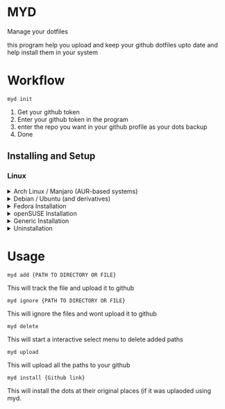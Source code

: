 # MYD
Manage your dotfiles

this program help you upload and keep your github dotfiles upto date and help install them in your system

# Workflow
```
myd init
```
1. Get your github token
2. Enter your github token in the program
3. enter the repo you want in your github profile as your dots backup
4. Done

## Installing and Setup

### Linux
<details>
<summary>Arch Linux / Manjaro (AUR-based systems)</summary>

Using Yay

```
yay -Sy myd
```

or using Paru:

```
paru -Sy myd
```

Or, to manually clone and install:

```bash
git clone https://aur.archlinux.org/myd.git
cd myd
makepkg -si
```
</details>

<details>
<summary> Debian / Ubuntu (and derivatives) </summary>

```bash
sudo apt update
curl -Lo myd https://github.com/Wraient/myd/releases/latest/download/myd
chmod +x myd
sudo mv myd /usr/local/bin/
myd
```
</details>

<details>
<summary>Fedora Installation</summary>

```bash
sudo dnf update
curl -Lo myd https://github.com/Wraient/myd/releases/latest/download/myd
chmod +x myd
sudo mv myd /usr/local/bin/
myd
```
</details>

<details>
<summary>openSUSE Installation</summary>

```bash
sudo zypper refresh
curl -Lo myd https://github.com/Wraient/myd/releases/latest/download/myd
chmod +x myd
sudo mv myd /usr/local/bin/
myd
```
</details>

<details>
<summary>Generic Installation</summary>

```bash
curl -Lo myd https://github.com/Wraient/myd/releases/latest/download/myd
chmod +x myd
sudo mv myd /usr/local/bin/
myd
```
</details>

<details>
<summary>Uninstallation</summary>

```bash
sudo rm /usr/local/bin/myd
```

For AUR-based distributions:

```bash
yay -R myd
```
</details>

# Usage
```
myd add {PATH TO DIRECTORY OR FILE}
```
This will track the file and upload it to github


```
myd ignore {PATH TO DIRECTORY OR FILE}
```
This will ignore the files and wont upload it to github


```
myd delete
```
This will start a interactive select menu to delete added paths


```
myd upload
```
This will upload all the paths to your github


```
myd install {Github link}
```
This will install the dots at their original places (if it was uplaoded using myd.
